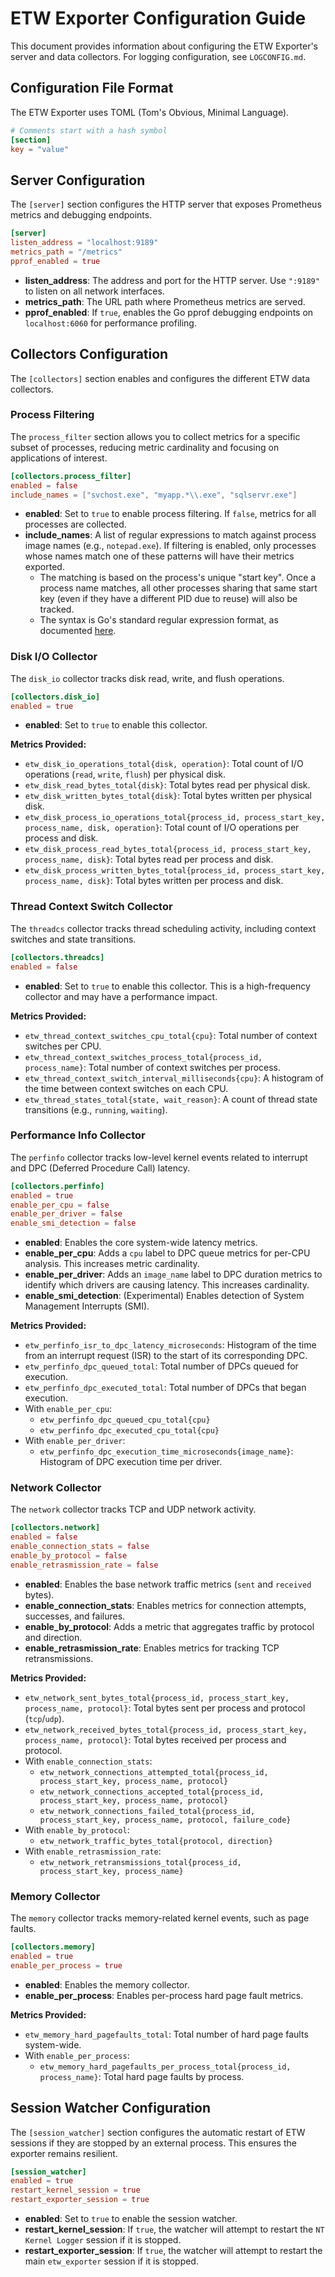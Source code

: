 # ETW Exporter Configuration Guide

This document provides information about configuring the ETW Exporter's server and data collectors. For logging configuration, see `LOGCONFIG.md`.

## Configuration File Format

The ETW Exporter uses TOML (Tom's Obvious, Minimal Language).

```toml
# Comments start with a hash symbol
[section]
key = "value"
```

## Server Configuration

The `[server]` section configures the HTTP server that exposes Prometheus metrics and debugging endpoints.

```toml
[server]
listen_address = "localhost:9189"
metrics_path = "/metrics"
pprof_enabled = true
```

- **listen_address**: The address and port for the HTTP server. Use `":9189"` to listen on all network interfaces.
- **metrics_path**: The URL path where Prometheus metrics are served.
- **pprof_enabled**: If `true`, enables the Go pprof debugging endpoints on `localhost:6060` for performance profiling.

## Collectors Configuration

The `[collectors]` section enables and configures the different ETW data collectors.

### Process Filtering

The `process_filter` section allows you to collect metrics for a specific subset of processes, reducing metric cardinality and focusing on applications of interest.

```toml
[collectors.process_filter]
enabled = false
include_names = ["svchost.exe", "myapp.*\\.exe", "sqlservr.exe"]
```

- **enabled**: Set to `true` to enable process filtering. If `false`, metrics for all processes are collected.
- **include_names**: A list of regular expressions to match against process image names (e.g., `notepad.exe`). If filtering is enabled, only processes whose names match one of these patterns will have their metrics exported.
  - The matching is based on the process's unique "start key". Once a process name matches, all other processes sharing that same start key (even if they have a different PID due to reuse) will also be tracked.
  - The syntax is Go's standard regular expression format, as documented [here](https://golang.org/s/re2syntax).

### Disk I/O Collector

The `disk_io` collector tracks disk read, write, and flush operations.

```toml
[collectors.disk_io]
enabled = true
```

- **enabled**: Set to `true` to enable this collector.

**Metrics Provided:**
- `etw_disk_io_operations_total{disk, operation}`: Total count of I/O operations (`read`, `write`, `flush`) per physical disk.
- `etw_disk_read_bytes_total{disk}`: Total bytes read per physical disk.
- `etw_disk_written_bytes_total{disk}`: Total bytes written per physical disk.
- `etw_disk_process_io_operations_total{process_id, process_start_key, process_name, disk, operation}`: Total count of I/O operations per process and disk.
- `etw_disk_process_read_bytes_total{process_id, process_start_key, process_name, disk}`: Total bytes read per process and disk.
- `etw_disk_process_written_bytes_total{process_id, process_start_key, process_name, disk}`: Total bytes written per process and disk.

### Thread Context Switch Collector

The `threadcs` collector tracks thread scheduling activity, including context switches and state transitions.

```toml
[collectors.threadcs]
enabled = false
```

- **enabled**: Set to `true` to enable this collector. This is a high-frequency collector and may have a performance impact.

**Metrics Provided:**
- `etw_thread_context_switches_cpu_total{cpu}`: Total number of context switches per CPU.
- `etw_thread_context_switches_process_total{process_id, process_name}`: Total number of context switches per process.
- `etw_thread_context_switch_interval_milliseconds{cpu}`: A histogram of the time between context switches on each CPU.
- `etw_thread_states_total{state, wait_reason}`: A count of thread state transitions (e.g., `running`, `waiting`).

### Performance Info Collector

The `perfinfo` collector tracks low-level kernel events related to interrupt and DPC (Deferred Procedure Call) latency.

```toml
[collectors.perfinfo]
enabled = true
enable_per_cpu = false
enable_per_driver = false
enable_smi_detection = false
```

- **enabled**: Enables the core system-wide latency metrics.
- **enable_per_cpu**: Adds a `cpu` label to DPC queue metrics for per-CPU analysis. This increases metric cardinality.
- **enable_per_driver**: Adds an `image_name` label to DPC duration metrics to identify which drivers are causing latency. This increases cardinality.
- **enable_smi_detection**: (Experimental) Enables detection of System Management Interrupts (SMI).

**Metrics Provided:**
- `etw_perfinfo_isr_to_dpc_latency_microseconds`: Histogram of the time from an interrupt request (ISR) to the start of its corresponding DPC.
- `etw_perfinfo_dpc_queued_total`: Total number of DPCs queued for execution.
- `etw_perfinfo_dpc_executed_total`: Total number of DPCs that began execution.
- With `enable_per_cpu`:
    - `etw_perfinfo_dpc_queued_cpu_total{cpu}`
    - `etw_perfinfo_dpc_executed_cpu_total{cpu}`
- With `enable_per_driver`:
    - `etw_perfinfo_dpc_execution_time_microseconds{image_name}`: Histogram of DPC execution time per driver.

### Network Collector

The `network` collector tracks TCP and UDP network activity.

```toml
[collectors.network]
enabled = false
enable_connection_stats = false
enable_by_protocol = false
enable_retrasmission_rate = false
```

- **enabled**: Enables the base network traffic metrics (`sent` and `received` bytes).
- **enable_connection_stats**: Enables metrics for connection attempts, successes, and failures.
- **enable_by_protocol**: Adds a metric that aggregates traffic by protocol and direction.
- **enable_retrasmission_rate**: Enables metrics for tracking TCP retransmissions.

**Metrics Provided:**
- `etw_network_sent_bytes_total{process_id, process_start_key, process_name, protocol}`: Total bytes sent per process and protocol (`tcp`/`udp`).
- `etw_network_received_bytes_total{process_id, process_start_key, process_name, protocol}`: Total bytes received per process and protocol.
- With `enable_connection_stats`:
    - `etw_network_connections_attempted_total{process_id, process_start_key, process_name, protocol}`
    - `etw_network_connections_accepted_total{process_id, process_start_key, process_name, protocol}`
    - `etw_network_connections_failed_total{process_id, process_start_key, process_name, protocol, failure_code}`
- With `enable_by_protocol`:
    - `etw_network_traffic_bytes_total{protocol, direction}`
- With `enable_retrasmission_rate`:
    - `etw_network_retransmissions_total{process_id, process_start_key, process_name}`

### Memory Collector

The `memory` collector tracks memory-related kernel events, such as page faults.

```toml
[collectors.memory]
enabled = true
enable_per_process = true
```

- **enabled**: Enables the memory collector.
- **enable_per_process**: Enables per-process hard page fault metrics.

**Metrics Provided:**
- `etw_memory_hard_pagefaults_total`: Total number of hard page faults system-wide.
- With `enable_per_process`:
    - `etw_memory_hard_pagefaults_per_process_total{process_id, process_name}`: Total hard page faults by process.

## Session Watcher Configuration

The `[session_watcher]` section configures the automatic restart of ETW sessions if they are stopped by an external process. This ensures the exporter remains resilient.

```toml
[session_watcher]
enabled = true
restart_kernel_session = true
restart_exporter_session = true
```

- **enabled**: Set to `true` to enable the session watcher.
- **restart_kernel_session**: If `true`, the watcher will attempt to restart the `NT Kernel Logger` session if it is stopped.
- **restart_exporter_session**: If `true`, the watcher will attempt to restart the main `etw_exporter` session if it is stopped.
